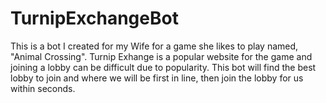 # TurnipExchangeBot

This is a bot I created for my Wife for a game she likes to play named, "Animal Crossing". Turnip Exhange is a popular website for the game and joining a lobby can be difficult due to popularity. This bot will find the best lobby to join and where we will be first in line, then join the lobby for us within seconds.
